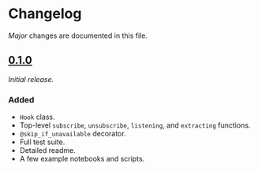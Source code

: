 <!-- SPDX-License-Identifier: 0BSD -->

# Changelog

*Major* changes are documented in this file.

## [0.1.0](https://github.com/EliahKagan/subaudit/releases/tag/0.1.0)

*Initial release.*

### Added

- `Hook` class.
- Top-level `subscribe`, `unsubscribe`, `listening`, and `extracting`
  functions.
- `@skip_if_unavailable` decorator.
- Full test suite.
- Detailed readme.
- A few example notebooks and scripts.
